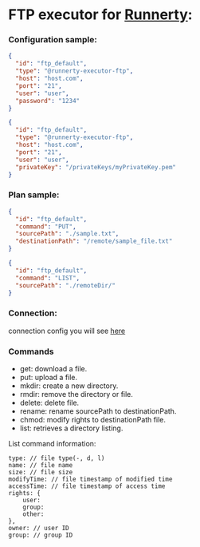 # FTP executor for [Runnerty]:

### Configuration sample:
```json
{
  "id": "ftp_default",
  "type": "@runnerty-executor-ftp",
  "host": "host.com",
  "port": "21",
  "user": "user",
  "password": "1234"
}
```

```json
{
  "id": "ftp_default",
  "type": "@runnerty-executor-ftp",
  "host": "host.com",
  "port": "21",
  "user": "user",
  "privateKey": "/privateKeys/myPrivateKey.pem"
}
```

### Plan sample:
```json
{
  "id": "ftp_default",
  "command": "PUT",
  "sourcePath": "./sample.txt",
  "destinationPath": "/remote/sample_file.txt"
}
```

```json
{
  "id": "ftp_default",
  "command": "LIST",
  "sourcePath": "./remoteDir/"
}
```

### Connection:
connection config you will see [here](https://github.com/mscdex/ssh2#user-content-client-methods)

### Commands
* get: download a file.
* put: upload a file.
* mkdir: create a new directory.
* rmdir: remove the directory or file.
* delete: delete file.
* rename: rename sourcePath to destinationPath.
* chmod: modify rights to destinationPath file.
* list: retrieves a directory listing.

List command information:
```
type: // file type(-, d, l)
name: // file name
size: // file size
modifyTime: // file timestamp of modified time
accessTime: // file timestamp of access time
rights: {
    user:
    group:
    other:
},
owner: // user ID
group: // group ID
```


[Runnerty]: http://www.runnerty.io
